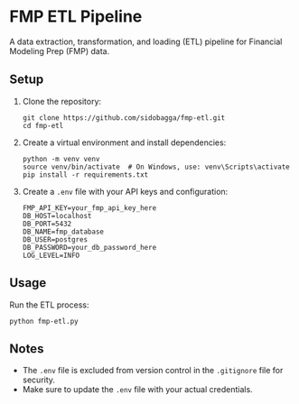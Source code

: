 # FMP ETL Pipeline

A data extraction, transformation, and loading (ETL) pipeline for Financial Modeling Prep (FMP) data.

## Setup

1. Clone the repository:
   ```
   git clone https://github.com/sidobagga/fmp-etl.git
   cd fmp-etl
   ```

2. Create a virtual environment and install dependencies:
   ```
   python -m venv venv
   source venv/bin/activate  # On Windows, use: venv\Scripts\activate
   pip install -r requirements.txt
   ```

3. Create a `.env` file with your API keys and configuration:
   ```
   FMP_API_KEY=your_fmp_api_key_here
   DB_HOST=localhost
   DB_PORT=5432
   DB_NAME=fmp_database
   DB_USER=postgres
   DB_PASSWORD=your_db_password_here
   LOG_LEVEL=INFO
   ```

## Usage

Run the ETL process:
```
python fmp-etl.py
```

## Notes

- The `.env` file is excluded from version control in the `.gitignore` file for security.
- Make sure to update the `.env` file with your actual credentials. 